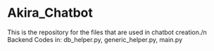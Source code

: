 # Akira_Chatbot
This is the repository for the files that are used in chatbot creation./n
Backend Codes in:
db_helper.py, generic_helper.py, main.py

